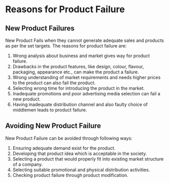 # Reasons for Product Failure

## New Product Failures

New Product Fails when they cannot generate adequate sales and products as per the set targets. The reasons for product failure are:

1. Wrong analysis about business and market gives way for product failure.
2. Drawbacks in the product features, like design, colour, flavour, packaging, appearance etc., can make the product a failure.
3. Wrong understanding of market requirements and needs higher prices to the product can also fail the product. 
4. Selecting wrong time for introducing the product in the market.
5. Inadequate promotions and poor advertising media selection can fail a new product.
6. Having inadequate distribution channel and also faulty choice of middlemen leads to product failure.

## Avoiding New Product Failure

New Product Failure can be avoided through following ways:

1. Ensuring adequate demand exist for the product.
2. Developing that product idea which is acceptable in the society.
3. Selecting a product that would properly fit into existing market structure of a company.  
4. Selecting suitable promotional and physical distribution activities.
5. Checking product failure through product modification.